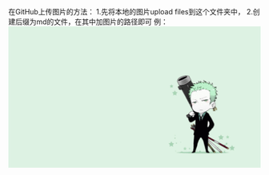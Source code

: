 在GitHub上传图片的方法：
1.先将本地的图片upload files到这个文件夹中，
2.创建后缀为md的文件，在其中加图片的路径即可
例：![image](https://github.com/weifengqiu/android-creating-assistant/blob/master/Picture%20Floder/a.jpeg)
